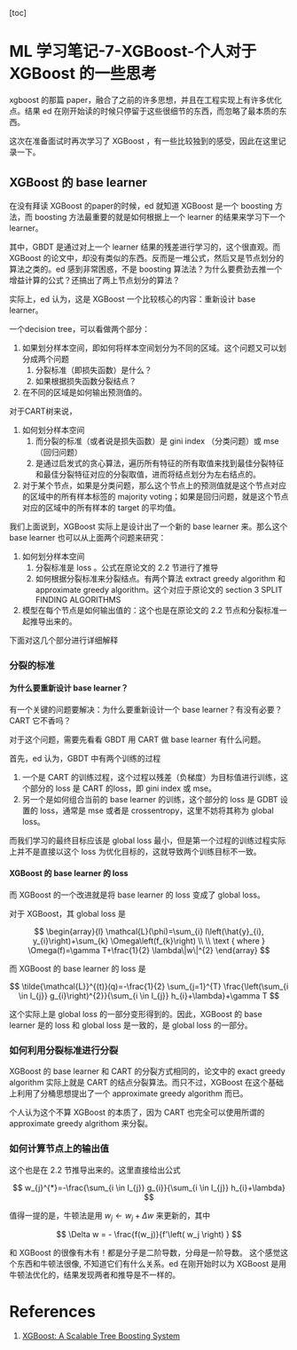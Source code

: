 [toc]

# ML 学习笔记-7-XGBoost-个人对于 XGBoost 的一些思考


xgboost 的那篇 paper，融合了之前的许多思想，并且在工程实现上有许多优化点。结果 ed 在刚开始读的时候只停留于这些很细节的东西，而忽略了最本质的东西。

这次在准备面试时再次学习了 XGBoost ，有一些比较独到的感受，因此在这里记录一下。

<!--## 牛顿法-->

<!--在提到 XGBoost 的时候，大家都会说类似的话：“XGBoost 比 GDBT 好，因为 XGBoost 将泰勒公式展开到了二阶，使用到了二阶信息 balabala”-->

<!--但是，却很少听到有人提起牛顿法这个词。ed从一开始也不是很明白所谓的“将泰勒公式展开到二阶”是这个什么意思。-->

<!--如果用 GBDT 的思维来考虑的话，GBDT 是拟合负梯度 $- \frac{\partial L(y, \hat{y}}{\partial \hat{y}} |_{\hat{y}=F_{m-1}(x)}$  ，那么 XGBoost 就应该是拟合 $- \left( \frac{\partial L(y, \hat{y}}{\partial \hat{y}} |_{\hat{y}=F_{m-1}(x)} + \frac{1}{2} \frac{\partial^2 L(y, \hat{y})}{\partial \hat{y}^2} |_{ \hat{y}=F_{m-1}(x)} \right)$ 了？-->

<!--显然，在看到 XGBoost 的那堆公式时就知道不是这样了。-->

## XGBoost 的 base learner

在没有拜读 XGBoost 的paper的时候，ed 就知道 XGBoost 是一个 boosting 方法，而 boosting 方法最重要的就是如何根据上一个 learner 的结果来学习下一个 learner。

其中，GBDT 是通过对上一个 learner 结果的残差进行学习的，这个很直观。而 XGBoost 的论文中，却没有类似的东西。反而是一堆公式，然后又是节点划分的算法之类的。ed 感到非常困惑，不是 boosting 算法法？为什么要费劲去推一个增益计算的公式？还搞出了两上节点划分的算法？

实际上，ed 认为，这是 XGBoost 一个比较核心的内容：重新设计 base learner。

一个decision tree，可以看做两个部分：
1. 如果划分样本空间，即如何将样本空间划分为不同的区域。这个问题又可以划分成两个问题
    1. 分裂标准（即损失函数）是什么？
    2. 如果根据损失函数分裂结点？
2. 在不同的区域是如何输出预测值的。

对于CART树来说，
1. 如何划分样本空间
    1. 而分裂的标准（或者说是损失函数）是 gini index （分类问题）或 mse（回归问题）
    2. 是通过启发式的贪心算法，遍历所有特征的所有取值来找到最佳分裂特征和最佳分裂特征对应的分裂取值，进而将结点划分为左右结点的。
2. 对于某个节点，如果是分类问题，那么这个节点上的预测值就是这个节点对应的区域中的所有样本标签的 majority voting；如果是回归问题，就是这个节点对应的区域中的所有样本的 target 的平均值。

我们上面说到，XGBoost 实际上是设计出了一个新的 base learner 来。那么这个 base learner 也可以从上面两个问题来研究：
1. 如何划分样本空间
    1. 分裂标准是 loss 。公式在原论文的 2.2 节进行了推导
    2. 如何根据分裂标准来分裂结点。有两个算法 extract greedy algorithm 和  approximate greedy algorithm。这个对应于原论文的 section 3 SPLIT FINDING ALGORITHMS
2. 模型在每个节点是如何输出值的：这个也是在原论文的 2.2 节点和分裂标准一起推导出来的。

下面对这几个部分进行详细解释

### 分裂的标准

#### 为什么要重新设计 base learner？

有一个关键的问题要解决：为什么要重新设计一个 base learner？有没有必要？CART 它不香吗？

对于这个问题，需要先看看 GBDT 用 CART 做 base learner 有什么问题。

首先，ed 认为，GBDT 中有两个训练的过程
1. 一个是 CART 的训练过程，这个过程以残差（负梯度）为目标值进行训练，这个部分的 loss 是 CART 的loss，即 gini index 或 mse。
2. 另一个是如何组合当前的 base learner 的训练，这个部分的 loss 是 GDBT 设置的 loss，通常是 mse 或者是 crossentropy，这里不妨将其称为 global loss。

而我们学习的最终目标应该是 global loss 最小，但是第一个过程的训练过程实际上并不是直接以这个 loss 为优化目标的，这就导致两个训练目标不一致。

#### XGBoost 的 base learner 的 loss

而 XGBoost 的一个改进就是将 base learner 的 loss 变成了 global loss。

对于 XGBoost，其 global loss 是

$$
\begin{array}{l}
\mathcal{L}(\phi)=\sum_{i} l\left(\hat{y}_{i}, y_{i}\right)+\sum_{k} \Omega\left(f_{k}\right) \\ \\
\text { where } \Omega(f)=\gamma T+\frac{1}{2} \lambda\|w\|^{2}
\end{array}
$$

而 XGBoost 的 base learner 的 loss 是

$$
\tilde{\mathcal{L}}^{(t)}(q)=-\frac{1}{2} \sum_{j=1}^{T} \frac{\left(\sum_{i \in I_{j}} g_{i}\right)^{2}}{\sum_{i \in I_{j}} h_{i}+\lambda}+\gamma T
$$

这个实际上是 global loss 的一部分变形得到的。因此，XGBoost 的 base learner 是的 loss 和 global loss 是一致的，是 global loss 的一部分。


### 如何利用分裂标准进行分裂

XGBoost 的 base learner 和 CART 的分裂方式相同的，论文中的 exact greedy algorithm 实际上就是 CART 的结点分裂算法。而只不过，XGBoost 在这个基础上利用了分桶思想提出了一个 approximate greedy algorithm 而已。

个人认为这个不算 XGBoost 的本质了，因为 CART 也完全可以使用所谓的 approximate greedy  algrithom 来分裂。

### 如何计算节点上的输出值

这个也是在 2.2 节推导出来的。这里直接给出公式

$$
w_{j}^{*}=-\frac{\sum_{i \in I_{j}} g_{i}}{\sum_{i \in I_{j}} h_{i}+\lambda}
$$


值得一提的是，牛顿法是用 $w_j \leftarrow  w_j  + \Delta w$  来更新的，其中 

$$
\Delta w = - \frac{f(w_j)}{f'\left( w_j  \right) }
$$ 

和 XGBoost 的很像有木有！都是分子是二阶导数，分母是一阶导数。
这个感觉这个东西和牛顿法很像, 不知道它们有什么关系。ed 在刚开始时以为 XGBoost 是用牛顿法优化的，结果发现两者和推导是不一样的。








# References
1. [XGBoost: A Scalable Tree Boosting System](https://arxiv.org/pdf/1603.02754v1.pdf)

